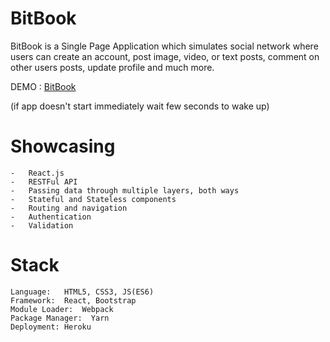 # BitBook
BitBook is a Single Page Application which simulates social network where users can create an account, post image, video, or text posts, comment on other users posts, update profile and much more.


DEMO : [BitBook](https://bit-book.herokuapp.com/) 

(if app doesn't start immediately wait few seconds to wake up)

# Showcasing 

    -   React.js
    -   RESTFul API
    -   Passing data through multiple layers, both ways
    -   Stateful and Stateless components
    -   Routing and navigation
    -   Authentication
    -   Validation

# Stack

    Language:   HTML5, CSS3, JS(ES6)
    Framework:  React, Bootstrap
    Module Loader:  Webpack
    Package Manager:  Yarn
    Deployment: Heroku
